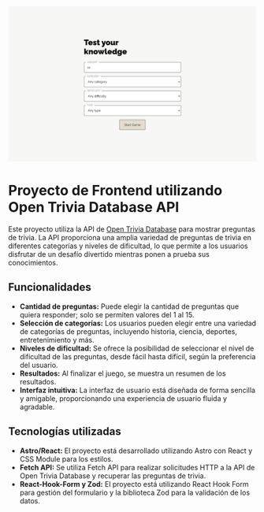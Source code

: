 ![Trivia Game](public/screenshot.jpg)

# Proyecto de Frontend utilizando Open Trivia Database API

Este proyecto utiliza la API de [Open Trivia Database](https://opentdb.com/) para mostrar preguntas de trivia. La API proporciona una amplia variedad de preguntas de trivia en diferentes categorías y niveles de dificultad, lo que permite a los usuarios disfrutar de un desafío divertido mientras ponen a prueba sus conocimientos.

## Funcionalidades

- **Cantidad de preguntas:** Puede elegir la cantidad de preguntas que quiera responder; solo se permiten valores del 1 al 15.
- **Selección de categorías:** Los usuarios pueden elegir entre una variedad de categorías de preguntas, incluyendo historia, ciencia, deportes, entretenimiento y más.
- **Niveles de dificultad:** Se ofrece la posibilidad de seleccionar el nivel de dificultad de las preguntas, desde fácil hasta difícil, según la preferencia del usuario.
- **Resultados:** Al finalizar el juego, se muestra un resumen de los resultados.
- **Interfaz intuitiva:** La interfaz de usuario está diseñada de forma sencilla y amigable, proporcionando una experiencia de usuario fluida y agradable.

## Tecnologías utilizadas

- **Astro/React:** El proyecto está desarrollado utilizando Astro con React y CSS Module para los estilos.
- **Fetch API:** Se utiliza Fetch API para realizar solicitudes HTTP a la API de Open Trivia Database y recuperar las preguntas de trivia.
- **React-Hook-Form y Zod:** El proyecto está utilizando React Hook Form para gestión del formulario y la biblioteca Zod para la validación de los datos.
